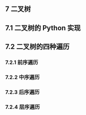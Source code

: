 ## 7 二叉树

## 7.1 二叉树的 Python 实现


## 7.2 二叉树的四种遍历

### 7.2.1 前序遍历

### 7.2.2 中序遍历

### 7.2.3 后序遍历

### 7.2.4 层序遍历